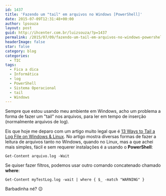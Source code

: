 ```yaml
---
id: 1437
title: 'Fazendo um "tail" em arquivos no Windows [PowerShell]'
date: 2015-07-09T12:31:48+00:00
author: lpsouza
layout: post
guid: http://ihcenter.com.br/luizsouza/?p=1437
permalink: /2015/07/09/fazendo-um-tail-em-arquivos-no-windows-powershell/
headerImage: false
star: false
category: blog
categories:
  - TIC
tags:
  - Fica a dica
  - Informática
  - log
  - PowerShell
  - Sistema Operacional
  - tail
  - Windows
---
```

Sempre que estou usando meu ambiente em Windows, acho um problema a forma de fazer um "tail" nos arquivos, para ler em tempo de inserção (normalmente arquivos de log).

Eis que hoje me deparo com um artigo muito legal que é [13 Ways to Tail a Log File on Windows & Linux](http://stackify.com/11-ways-to-tail-a-log-file-on-windows-unix/). No artigo mostra diversas formas de fazer a leitura de arquivos tanto no Windows, quando no Linux, mas a que achei mais simples, fácil e sem requerer instalações é a usando o **PowerShell**:

<pre><code class="powershell">Get-Content arquivo.log -Wait
</code></pre>

Se quiser fazer filtros, podemos usar outro comando concatenado chamado **where**:

<pre><code class="powershell">Get-Content myTestLog.log -wait | where { $_ -match "WARNING" }
</code></pre>

Barbadinha né? 😉